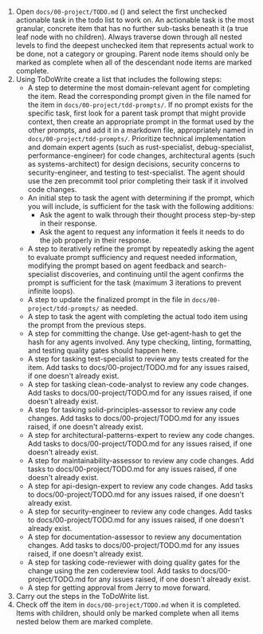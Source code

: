 1. Open `docs/00-project/TODO.md` () and select the first unchecked actionable task in the todo list to work on. An actionable task is the most granular, concrete item that has no further sub-tasks beneath it (a true leaf node with no children). Always traverse down through all nested levels to find the deepest unchecked item that represents actual work to be done, not a category or grouping. Parent node items should only be marked as complete when all of the descendant node items are marked complete.
2. Using ToDoWrite create a list that includes the following steps:
    - A step to determine the most domain-relevant agent for completing the item. Read the corresponding prompt given in the file named for the item in `docs/00-project/tdd-prompts/`. If no prompt exists for the specific task, first look for a parent task prompt that might provide context, then create an appropriate prompt in the format used by the other prompts, and add it in a markdown file, appropriately named in `docs/00-project/tdd-prompts/`. Prioritize technical implementation and domain expert agents (such as rust-specialist, debug-specialist, performance-engineer) for code changes, architectural agents (such as systems-architect) for design decisions, security concerns to security-engineer, and testing to test-specialist. The agent should use the zen precommit tool prior completing their task if it involved code changes.
    - An initial step to task the agent with determining if the prompt, which you will include, is sufficient for the task with the following additions:
      - Ask the agent to walk through their thought process step-by-step in their response.
      - Ask the agent to request any information it feels it needs to do the job properly in their response.
    - A step to iteratively refine the prompt by repeatedly asking the agent to evaluate prompt sufficiency and request needed information, modifying the prompt based on agent feedback and search-specialist discoveries, and continuing until the agent confirms the prompt is sufficient for the task (maximum 3 iterations to prevent infinite loops).
    - A step to update the finalized prompt in the file in `docs/00-project/tdd-prompts/` as needed.
    - A step to task the agent with completing the actual todo item using the prompt from the previous steps.
    - A step for committing the change. Use get-agent-hash to get the hash for any agents involved. Any type checking, linting, formatting, and testing quality gates should happen here.
    - A step for tasking test-specialist to review any tests created for the item. Add tasks to docs/00-project/TODO.md for any issues raised, if one doesn't already exist.
    - A step for tasking clean-code-analyst to review any code changes. Add tasks to docs/00-project/TODO.md for any issues raised, if one doesn't already exist.
    - A step for tasking solid-principles-assessor to review any code changes. Add tasks to docs/00-project/TODO.md for any issues raised, if one doesn't already exist.
    - A step for architectural-patterns-expert to review any code changes. Add tasks to docs/00-project/TODO.md for any issues raised, if one doesn't already exist.
    - A step for maintainability-assessor to review any code changes. Add tasks to docs/00-project/TODO.md for any issues raised, if one doesn't already exist.
    - A step for api-design-expert to review any code changes. Add tasks to docs/00-project/TODO.md for any issues raised, if one doesn't already exist.
    - A step for security-engineer to review any code changes. Add tasks to docs/00-project/TODO.md for any issues raised, if one doesn't already exist.
    - A step for documentation-assessor to review any documentation changes. Add tasks to docs/00-project/TODO.md for any issues raised, if one doesn't already exist.
    - A step for tasking code-reviewer with doing quality gates for the change using the zen codereview tool. Add tasks to docs/00-project/TODO.md for any issues raised, if one doesn't already exist.
    - A step for getting approval from Jerry to move forward.
3. Carry out the steps in the ToDoWrite list.
4. Check off the item in `docs/00-project/TODO.md` when it is completed. Items with children, should only be marked complete when all items nested below them are marked complete.
